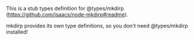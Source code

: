This is a stub types definition for @types/mkdirp (https://github.com/isaacs/node-mkdirp#readme).

mkdirp provides its own type definitions, so you don't need @types/mkdirp installed!